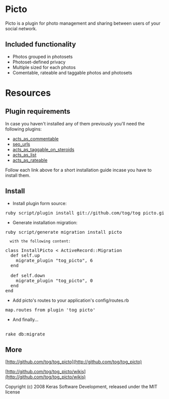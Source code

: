 Picto
=====

Picto is a plugin for photo management and sharing between users of your social network.

Included functionality
----------------------

* Photos grouped in photosets
* Photoset-defined privacy
* Multiple sized for each photos
* Comentable, rateable and taggable photos and photosets

Resources
=========

Plugin requirements
-------------------


In case you haven't installed any of them previously you'll need the following plugins:

* [acts\_as\_commentable](http://github.com/tog/tog/wikis/3rd-party-plugins-acts_as_commentable)
* [seo\_urls](http://github.com/tog/tog/wikis/3rd-party-plugins-seo_urls)
* [acts\_as\_taggable\_on\_steroids](http://github.com/tog/tog/wikis/3rd-party-plugins-acts_as_taggable_on_steroids)
* [acts\_as\_list](http://github.com/tog/tog/wikis/3rd-party-plugins-acts_as_list)
* [acts\_as\_rateable](http://github.com/tog/tog/wikis/3rd-party-plugins-acts_as_rateable)

Follow each link above for a short installation guide incase you have to install them.			

	

Install
-------

* Install plugin form source:

<pre>
ruby script/plugin install git://github.com/tog/tog_picto.git
</pre>

* Generate installation migration:

<pre>
ruby script/generate migration install_picto
</pre>

	  with the following content:

<pre>
class InstallPicto < ActiveRecord::Migration
  def self.up
    migrate_plugin "tog_picto", 6
  end

  def self.down
    migrate_plugin "tog_picto", 0
  end
end
</pre>

* Add picto's routes to your application's config/routes.rb

<pre>
map.routes_from_plugin 'tog_picto'
</pre> 

* And finally...

<pre> 
rake db:migrate
</pre> 

More
-------

[http://github.com/tog/tog_picto](http://github.com/tog/tog_picto)

[http://github.com/tog/tog_picto/wikis](http://github.com/tog/tog_picto/wikis)


Copyright (c) 2008 Keras Software Development, released under the MIT license